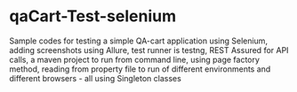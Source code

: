 # qaCart-Test-selenium
Sample codes for testing a simple QA-cart application using Selenium, adding screenshots using Allure, test runner is testng,  REST Assured for API calls,  a maven project to run from command line,  using page factory method,  reading from property file to run of different environments and different browsers - all using Singleton classes
